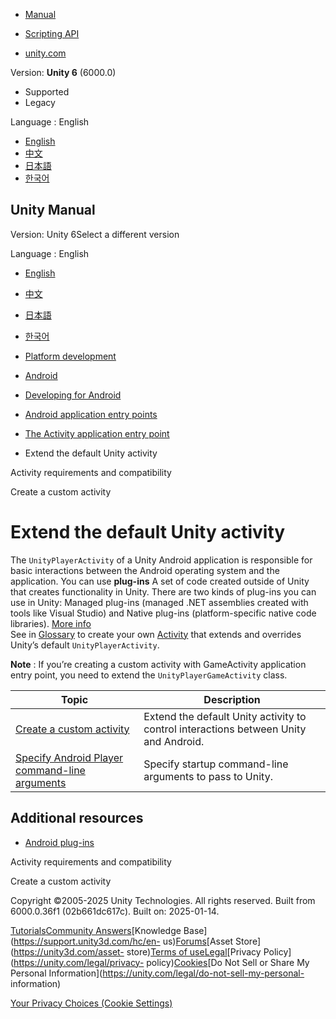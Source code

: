 [](https://docs.unity3d.com)

  * [Manual](../Manual/index.html)
  * [Scripting API](../ScriptReference/index.html)

  * [unity.com](https://unity.com/)

Version: **Unity 6** (6000.0)

  * Supported
  * Legacy

Language : English

  * [English](/Manual/AndroidUnityPlayerActivity.html)
  * [中文](/cn/current/Manual/AndroidUnityPlayerActivity.html)
  * [日本語](/ja/current/Manual/AndroidUnityPlayerActivity.html)
  * [한국어](/kr/current/Manual/AndroidUnityPlayerActivity.html)

[](https://docs.unity3d.com)

## Unity Manual

Version: Unity 6Select a different version

Language : English

  * [English](/Manual/AndroidUnityPlayerActivity.html)
  * [中文](/cn/current/Manual/AndroidUnityPlayerActivity.html)
  * [日本語](/ja/current/Manual/AndroidUnityPlayerActivity.html)
  * [한국어](/kr/current/Manual/AndroidUnityPlayerActivity.html)

  * [Platform development ](PlatformSpecific.html)
  * [Android](android.html)
  * [Developing for Android](android-developing.html)
  * [Android application entry points](android-application-entries.html)
  * [The Activity application entry point](android-application-entries-activity.html)
  * Extend the default Unity activity

[](android-application-entries-activity-requirements.html)

Activity requirements and compatibility

[](android-custom-activity.html)

Create a custom activity

# Extend the default Unity activity

The `UnityPlayerActivity` of a Unity Android application is responsible for
basic interactions between the Android operating system and the application.
You can use **plug-ins** A set of code created outside of Unity that creates
functionality in Unity. There are two kinds of plug-ins you can use in Unity:
Managed plug-ins (managed .NET assemblies created with tools like Visual
Studio) and Native plug-ins (platform-specific native code libraries). [More
info](./plug-ins.html)  
See in [Glossary](Glossary.html#Plug-in) to create your own
[Activity](https://developer.android.com/reference/android/app/Activity.html)
that extends and overrides Unity’s default `UnityPlayerActivity`.

**Note** : If you’re creating a custom activity with GameActivity application
entry point, you need to extend the `UnityPlayerGameActivity` class.

**Topic** | **Description**  
---|---  
[Create a custom activity](android-custom-activity.html) | Extend the default Unity activity to control interactions between Unity and Android.  
[Specify Android Player command-line arguments](android-custom-activity-command-line.html) | Specify startup command-line arguments to pass to Unity.  
  
## Additional resources

  * [Android plug-ins](PluginsForAndroid.html)

[](android-application-entries-activity-requirements.html)

Activity requirements and compatibility

[](android-custom-activity.html)

Create a custom activity

Copyright ©2005-2025 Unity Technologies. All rights reserved. Built from
6000.0.36f1 (02b661dc617c). Built on: 2025-01-14.

[Tutorials](https://learn.unity.com/)[Community
Answers](https://answers.unity3d.com)[Knowledge
Base](https://support.unity3d.com/hc/en-
us)[Forums](https://forum.unity3d.com)[Asset Store](https://unity3d.com/asset-
store)[Terms of
use](https://docs.unity3d.com/Manual/TermsOfUse.html)[Legal](https://unity.com/legal)[Privacy
Policy](https://unity.com/legal/privacy-
policy)[Cookies](https://unity.com/legal/cookie-policy)[Do Not Sell or Share
My Personal Information](https://unity.com/legal/do-not-sell-my-personal-
information)

[Your Privacy Choices (Cookie Settings)](javascript:void\(0\);)

